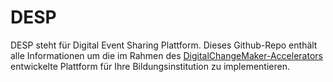 # DESP
DESP steht für Digital Event Sharing Plattform. Dieses Github-Repo enthält alle Informationen um die im Rahmen des [DigitalChangeMaker-Accelerators](https://www.stifterverband.org/digitalchangemaker-accelerator) entwickelte Plattform für Ihre Bildungsinstitution zu implementieren.
